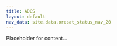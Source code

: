 ```yaml
---
title: ADCS
layout: default
nav_data: site.data.oresat_status_nav_20
---
```



Placeholder for content...
